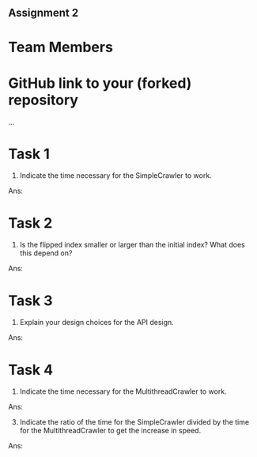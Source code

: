 Assignment 2
------------

# Team Members

# GitHub link to your (forked) repository

...

# Task 1

1. Indicate the time necessary for the SimpleCrawler to work.

Ans:



# Task 2

1. Is the flipped index smaller or larger than the initial index? What does this depend on?

Ans:

# Task 3

1. Explain your design choices for the API design.

Ans:

# Task 4

1.  Indicate the time necessary for the MultithreadCrawler to work.

Ans:

3. Indicate the ratio of the time for the SimpleCrawler divided by the time for the MultithreadCrawler to get the increase in speed.

Ans:



